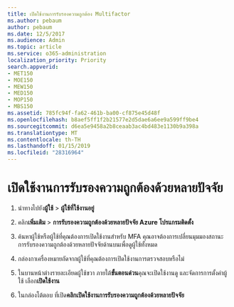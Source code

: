 ```yaml
---
title: เปิดใช้งานการรับรองความถูกต้อง Multifactor
ms.author: pebaum
author: pebaum
ms.date: 12/5/2017
ms.audience: Admin
ms.topic: article
ms.service: o365-administration
localization_priority: Priority
search.appverid:
- MET150
- MOE150
- MEW150
- MED150
- MOP150
- MBS150
ms.assetid: 785fc94f-fa62-461b-ba00-cf875e45d48f
ms.openlocfilehash: b8aef5ff1f2b21577e2d5dae6a6ee9a599ff9be4
ms.sourcegitcommit: d6ea5e9458a2b8ceaab3ac4bd483e1130b9a398a
ms.translationtype: MT
ms.contentlocale: th-TH
ms.lasthandoff: 01/15/2019
ms.locfileid: "28316964"
---
```

# <a name="enable-multi-factor-authentication"></a>เปิดใช้งานการรับรองความถูกต้องด้วยหลายปัจจัย

1. นำทางไปยัง**ผู้ใช้** \> **ผู้ใช้ที่ใช้งานอยู่**
    
2. คลิก**เพิ่มเติม** \> **การรับรองความถูกต้องด้วยหลายปัจจัย Azure โปรแกรมติดตั้ง** 
    
3. ค้นหาผู้ใช้หรือผู้ใช้ที่คุณต้องการเปิดใช้งานสำหรับ MFA คุณอาจต้องการเปลี่ยนมุมมองสถานะการรับรองความถูกต้องด้วยหลายปัจจัยด้านบนเพื่อดูผู้ใช้ทั้งหมด
    
4. กล่องกาเครื่องหมายถัดจากผู้ใช้ที่คุณต้องการเปิดใช้งานการตรวจสอบหรือไม่
    
5.  ในบานหน้าต่างรายละเอียดผู้ใช้ขวา ภายใต้**ขั้นตอนด่วน**คุณจะเปิดใช้งานดู และจัดการการตั้งค่าผู้ใช้ เลือก**เปิดใช้งาน** 
    
6. ในกล่องโต้ตอบ ที่เปิด**คลิกเปิดใช้งานการรับรองความถูกต้องด้วยหลายปัจจัย** 
    

